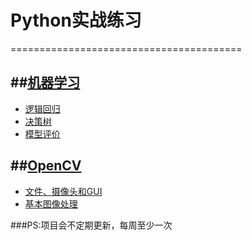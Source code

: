﻿# Python实战练习
========================================

##[机器学习](https://github.com/czla/Python/tree/master/MachingLearning/DecisionTree.ipynb)
---------------------------------------
* [逻辑回归](https://github.com/czla/Python/blob/master/MachingLearning/LogisticRegression/LogisticRegression.ipynb)
* [决策树](https://github.com/czla/Python/tree/master/MachingLearning/DecisionTree)
* [模型评价](https://github.com/czla/Python/blob/master/MachingLearning/Evaluation/Evaluation.ipynb)

##[OpenCV](https://github.com/czla/Python/tree/master/OpenCV_Practice)
---------------------------------------
* [文件、摄像头和GUI](https://github.com/czla/Python/blob/master/OpenCV_Practice/chap2_file_camera_gui/chap2_file_camera_gui.ipynb)
* [基本图像处理](https://github.com/czla/Python/blob/master/OpenCV_Practice/chap3_image_processing/chap3_image_processing.ipynb)

###PS:项目会不定期更新，每周至少一次
